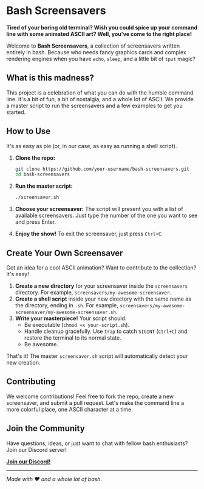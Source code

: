 # Bash Screensavers

**Tired of your boring old terminal? Wish you could spice up your command line with some animated ASCII art? Well, you've come to the right place!**

Welcome to **Bash Screensavers**, a collection of screensavers written entirely in bash. Because who needs fancy graphics cards and complex rendering engines when you have `echo`, `sleep`, and a little bit of `tput` magic?

## What is this madness?

This project is a celebration of what you can do with the humble command line. It's a bit of fun, a bit of nostalgia, and a whole lot of ASCII. We provide a master script to run the screensavers and a few examples to get you started.

## How to Use

It's as easy as pie (or, in our case, as easy as running a shell script).

1.  **Clone the repo:**
    ```bash
    git clone https://github.com/your-username/bash-screensavers.git
    cd bash-screensavers
    ```

2.  **Run the master script:**
    ```bash
    ./screensaver.sh
    ```

3.  **Choose your screensaver:**
    The script will present you with a list of available screensavers. Just type the number of the one you want to see and press Enter.

4.  **Enjoy the show!**
    To exit the screensaver, just press `Ctrl+C`.

## Create Your Own Screensaver

Got an idea for a cool ASCII animation? Want to contribute to the collection? It's easy!

1.  **Create a new directory** for your screensaver inside the `screensavers` directory. For example, `screensavers/my-awesome-screensaver`.
2.  **Create a shell script** inside your new directory with the same name as the directory, ending in `.sh`. For example, `screensavers/my-awesome-screensaver/my-awesome-screensaver.sh`.
3.  **Write your masterpiece!** Your script should:
    - Be executable (`chmod +x your-script.sh`).
    - Handle cleanup gracefully. Use `trap` to catch `SIGINT` (`Ctrl+C`) and restore the terminal to its normal state.
    - Be awesome.

That's it! The master `screensaver.sh` script will automatically detect your new creation.

## Contributing

We welcome contributions! Feel free to fork the repo, create a new screensaver, and submit a pull request. Let's make the command line a more colorful place, one ASCII character at a time.

## Join the Community

Have questions, ideas, or just want to chat with fellow bash enthusiasts? Join our Discord server!

[**Join our Discord!**](https://discord.gg/BGQJCbYVBa)

---

*Made with ❤️ and a whole lot of bash.*

